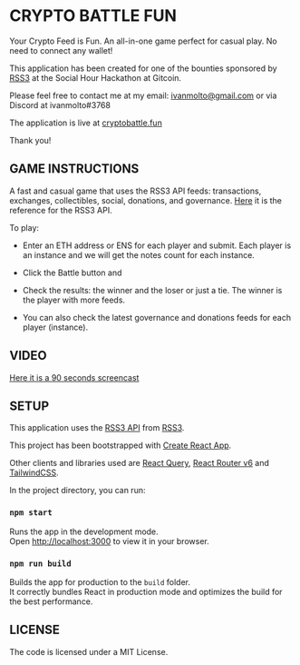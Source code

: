 # CRYPTO BATTLE FUN

Your Crypto Feed is Fun. An all-in-one game perfect for casual play. No need to connect any wallet!

This application has been created for one of the bounties sponsored by [RSS3](https://rss3.io) at the Social Hour Hackathon at Gitcoin.

Please feel free to contact me at my email: ivanmolto@gmail.com or via Discord at ivanmolto#3768

The application is live at [cryptobattle.fun](https://www.cryptobattle.fun)

Thank you!

## GAME INSTRUCTIONS

A fast and casual game that uses the RSS3 API feeds: transactions, exchanges, collectibles, social, donations, and governance.
[Here](https://docs.rss3.io/reference/getnotesbyinstance) it is the reference for the RSS3 API.

To play:

- Enter an ETH address or ENS for each player and submit. Each player is an instance and we will get the notes count for each instance.

- Click the Battle button and

- Check the results: the winner and the loser or just a tie. The winner is the player with more feeds.

- You can also check the latest governance and donations feeds for each player (instance).

## VIDEO

[Here it is a 90 seconds screencast]()

## SETUP

This application uses the [RSS3 API](https://docs.rss3.io/reference) from [RSS3](https://rss3.io).

This project has been bootstrapped with [Create React App](https://github.com/facebook/create-react-app).

Other clients and libraries used are [React Query](https://tanstack.com/query/v4), [React Router v6](https://reactrouter.com/docs/en/v6/getting-started/overview) and [TailwindCSS](https://tailwindcss.com).

In the project directory, you can run:

### `npm start`

Runs the app in the development mode.\
Open [http://localhost:3000](http://localhost:3000) to view it in your browser.

### `npm run build`

Builds the app for production to the `build` folder.\
It correctly bundles React in production mode and optimizes the build for the best performance.

## LICENSE

The code is licensed under a MIT License.
